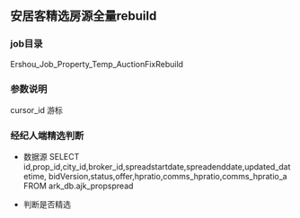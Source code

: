 ## 安居客精选房源全量rebuild

### job目录

Ershou_Job_Property_Temp_AuctionFixRebuild

### 参数说明

cursor_id 游标

### 经纪人端精选判断

* 数据源 
   SELECT id,prop_id,city_id,broker_id,spreadstartdate,spreadenddate,updated_datetime,
   bidVersion,status,offer,hpratio,comms_hpratio,comms_hpratio_a FROM ark_db.ajk_propspread

* 判断是否精选
  
